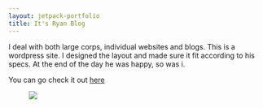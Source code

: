 ```yaml
---
layout: jetpack-portfolio
title: It's Ryan Blog
---
```

<!-- wp:paragraph -->
<p>I deal with both large corps, individual websites and blogs. This is a wordpress site. I designed the layout and made sure it fit according to his specs. At the end of the day he was happy, so was i.</p>
<p>You can go check it out <a href="itisryan.wordpress.com">here</a></p>
<!-- /wp:paragraph -->

<!-- wp:image {"align":"full","id":1959} -->
<figure class="wp-block-image alignfull"><img src="https://ajulusthoughts.files.wordpress.com/2019/07/annotation-2019-07-07-122058.png?w=1024" class="wp-image-1959" /></figure>
<!-- /wp:image -->
